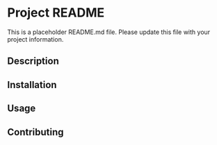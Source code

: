 # Project README

This is a placeholder README.md file.
Please update this file with your project information.

## Description

## Installation

## Usage

## Contributing
